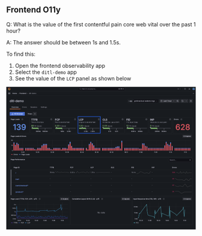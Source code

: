 ## Frontend O11y
Q:  What is the value of the first contentful pain core web vital over the past 1 hour? 

A: The answer should be between 1s and 1.5s.

To find this:
1. Open the frontend observability app
1. Select the `ditl-demo` app
1. See the value of the `LCP` panel as shown below

![Page Loads panel](/images/breakout_1/1.2-frontend-olly.png)

